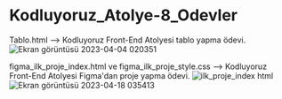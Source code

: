 # Kodluyoruz_Atolye-8_Odevler
Tablo.html --> Kodluyoruz Front-End Atolyesi tablo yapma ödevi.
![Ekran görüntüsü 2023-04-04 020351](https://user-images.githubusercontent.com/113829300/229646671-8c5bf0ea-a08f-43fd-8b25-4958526486bc.png)



figma_ilk_proje_index.html  ve  figma_ilk_proje_style.css  --> Kodluyoruz Front-End Atolyesi Figma'dan proje yapma ödevi.
![ilk_proje_index html](https://user-images.githubusercontent.com/113829300/232641288-51121af5-02d6-44d6-a75a-aa5b02e8e900.png)
![Ekran görüntüsü 2023-04-18 035413](https://user-images.githubusercontent.com/113829300/232641456-bff0bc0f-2791-4aab-8be8-8c0611a4d460.png)

